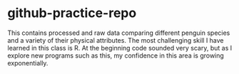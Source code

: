 # github-practice-repo
This contains processed and raw data comparing different penguin species and a variety of their physical attributes. 
The most challenging skill I have learned in this class is R. At the beginning code sounded very scary, but as I explore new programs such as this, my confidence in this area is growing exponentially.
